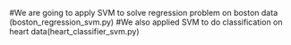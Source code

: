 #We are going to apply SVM to solve regression problem on boston data (boston_regression_svm.py)
#We also applied SVM to do classification on heart data(heart_classifier_svm.py) 
